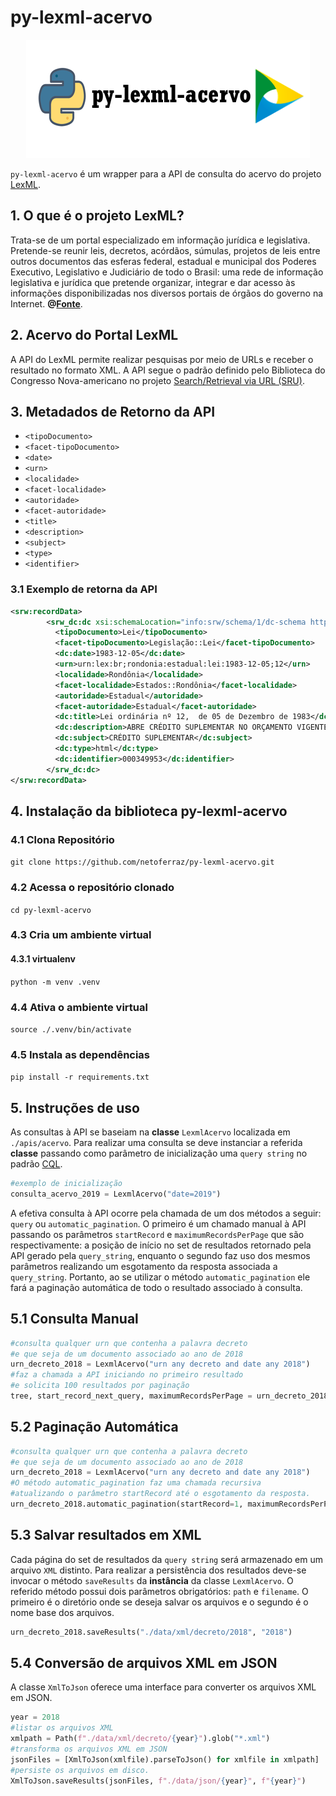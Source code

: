 # py-lexml-acervo
<div style="text-align:center"><img src="./imgs/py-lexml-acervo.png" /></div>

`py-lexml-acervo` é um wrapper para a API de consulta do acervo do projeto [LexML](https://www12.senado.leg.br/dados-abertos/conjuntos?grupo=legislacao&portal=legislativo).

## 1. O que é o projeto LexML?

Trata-se de um portal especializado em informação jurídica e legislativa. Pretende-se reunir leis, decretos, acórdãos, súmulas, projetos de leis entre outros documentos das esferas federal, estadual e municipal dos Poderes Executivo, Legislativo e Judiciário de todo o Brasil: uma rede de informação legislativa e jurídica que pretende organizar, integrar e dar acesso às informações disponibilizadas nos diversos portais de órgãos do governo na Internet. <strong>@[Fonte](https://projeto.lexml.gov.br/documentacao/destaques-lexml#o-que-lexml)</strong>.

## 2. Acervo do Portal LexML

A API do LexML permite realizar pesquisas por meio de URLs e receber o resultado no formato XML. A API segue o padrão definido pelo Biblioteca do Congresso Nova-americano no projeto [Search/Retrieval via URL (SRU)](http://www.loc.gov/standards/sru/).

## 3. Metadados de Retorno da API

- `<tipoDocumento>`
- `<facet-tipoDocumento>`
- `<date>`
- `<urn>`
- `<localidade>`
- `<facet-localidade>`
- `<autoridade>`
- `<facet-autoridade>`
- `<title>`
- `<description>`
- `<subject>`
- `<type>`
- `<identifier>`

### 3.1 Exemplo de retorna da API
```xml
<srw:recordData>
        <srw_dc:dc xsi:schemaLocation="info:srw/schema/1/dc-schema http://www.loc.gov/z3950/agency/zing/srw/dc-schema.xsd">
          <tipoDocumento>Lei</tipoDocumento>
          <facet-tipoDocumento>Legislação::Lei</facet-tipoDocumento>
          <dc:date>1983-12-05</dc:date>
          <urn>urn:lex:br;rondonia:estadual:lei:1983-12-05;12</urn>
          <localidade>Rondônia</localidade>
          <facet-localidade>Estados::Rondônia</facet-localidade>
          <autoridade>Estadual</autoridade>
          <facet-autoridade>Estadual</facet-autoridade>
          <dc:title>Lei ordinária nº 12,  de 05 de Dezembro de 1983</dc:title>
          <dc:description>ABRE CRÉDITO SUPLEMENTAR NO ORÇAMENTO VIGENTE.</dc:description>
          <dc:subject>CRÉDITO SUPLEMENTAR</dc:subject>
          <dc:type>html</dc:type>
          <dc:identifier>000349953</dc:identifier>
        </srw_dc:dc>
</srw:recordData>
```

## 4. Instalação da biblioteca py-lexml-acervo
### 4.1 Clona Repositório
`git clone https://github.com/netoferraz/py-lexml-acervo.git`<br>
### 4.2 Acessa o repositório clonado
`cd py-lexml-acervo`
### 4.3 Cria um ambiente virtual
#### 4.3.1 virtualenv
`python -m venv .venv`
### 4.4 Ativa o ambiente virtual
`source ./.venv/bin/activate`
### 4.5 Instala as dependências
`pip install -r requirements.txt`

## 5. Instruções de uso
As consultas à API se baseiam na <strong>classe</strong> `LexmlAcervo` localizada em `./apis/acervo`. Para realizar uma consulta se deve instanciar a referida <strong>classe</strong> passando como parâmetro de inicialização uma `query string` no padrão [CQL](https://www.loc.gov/standards/sru/cql/spec.html).

```python
#exemplo de inicialização
consulta_acervo_2019 = LexmlAcervo("date=2019")
```
A efetiva consulta à API ocorre pela chamada de um dos métodos a seguir: `query` ou `automatic_pagination`. O primeiro é um chamado manual à API passando os parâmetros `startRecord` e `maximumRecordsPerPage` que são respectivamente: a posição de início no set de resultados retornado pela API gerado pela `query_string`, enquanto o segundo faz uso dos mesmos parâmetros realizando um esgotamento da resposta associada a `query_string`. Portanto, ao se utilizar o método `automatic_pagination` ele fará a paginação automática de todo o resultado associado à consulta.


## 5.1 Consulta Manual
```python
#consulta qualquer urn que contenha a palavra decreto
#e que seja de um documento associado ao ano de 2018
urn_decreto_2018 = LexmlAcervo("urn any decreto and date any 2018")
#faz a chamada a API iniciando no primeiro resultado
#e solicita 100 resultados por paginação
tree, start_record_next_query, maximumRecordsPerPage = urn_decreto_2018.query(startRecord=1, maximumRecordsPerPage=100)
```

## 5.2 Paginação Automática
```python
#consulta qualquer urn que contenha a palavra decreto
#e que seja de um documento associado ao ano de 2018
urn_decreto_2018 = LexmlAcervo("urn any decreto and date any 2018")
#O método automatic_pagination faz uma chamada recursiva
#atualizando o parâmetro startRecord até o esgotamento da resposta.
urn_decreto_2018.automatic_pagination(startRecord=1, maximumRecordsPerPage=100)
```

## 5.3 Salvar resultados em XML
Cada página do set de resultados da `query string` será armazenado em um arquivo `XML` distinto. Para
realizar a persistência dos resultados deve-se invocar o método `saveResults` da **instância** da classe `LexmlAcervo`. O referido método possui dois parâmetros obrigatórios: `path` e `filename`. O primeiro é o diretório onde se deseja salvar os arquivos e o segundo é o nome base dos arquivos.
```python
urn_decreto_2018.saveResults("./data/xml/decreto/2018", "2018")
```

## 5.4 Conversão de arquivos XML em JSON
A classe `XmlToJson` oferece uma interface para converter os arquivos XML em JSON.
```python
year = 2018
#listar os arquivos XML
xmlpath = Path(f"./data/xml/decreto/{year}").glob("*.xml")
#transforma os arquivos XML em JSON
jsonFiles = [XmlToJson(xmlfile).parseToJson() for xmlfile in xmlpath]
#persiste os arquivos em disco.
XmlToJson.saveResults(jsonFiles, f"./data/json/{year}", f"{year}")
```